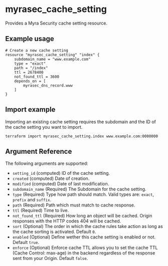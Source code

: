 # myrasec_cache_setting

Provides a Myra Security cache setting resource.

## Example usage

```hcl
# Create a new cache setting
resource "myrasec_cache_setting" "index" {
    subdomain_name = "www.example.com"
    type = "exact"
    path = "/index"
    ttl = 2678400
    not_found_ttl = 3600
    depends_on = [ 
        myrasec_dns_record.www
    ]
}
```

## Import example
Importing an existing cache setting requires the subdomain and the ID of the cache setting you want to import.
```hcl
terraform import myrasec_cache_setting.index www.example.com:0000000
```

## Argument Reference

The following arguments are supported:

* `setting_id` (computed) ID of the cache setting.
* `created` (computed) Date of creation.
* `modified` (computed) Date of last modification.
* `subdomain_name` (Required) The Subdomain for the cache setting.
* `type` (Required) Type how path should match. Valid types are: `exact`, `prefix` and `suffix`.
* `path` (Required) Path which must match to cache response.
* `ttl` (Required) Time to live.
* `not_found_ttl` (Required) How long an object will be cached. Origin responses with the HTTP codes 404 will be cached.
* `sort` (Optional) The order in which the cache rules take action as long as the cache sorting is activated. Default `0`.
* `enabled` (Optional) Define wether this cache setting is enabled or not. Default `true`.
* `enforce` (Optional) Enforce cache TTL allows you to set the cache TTL (Cache Control: max-age) in the backend regardless of the response sent from your Origin. Default `false`.
